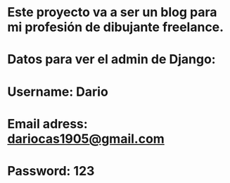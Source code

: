 # Este proyecto va a ser un blog para mi profesión de dibujante freelance.
# Datos para ver el admin de Django:
# Username: Dario
# Email adress: dariocas1905@gmail.com	
# Password: 123
